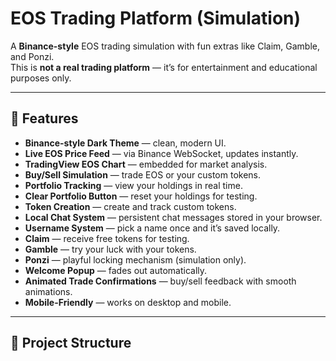 # EOS Trading Platform (Simulation)

A **Binance-style** EOS trading simulation with fun extras like Claim, Gamble, and Ponzi.  
This is **not a real trading platform** — it’s for entertainment and educational purposes only.

---

## 🚀 Features
- **Binance-style Dark Theme** — clean, modern UI.
- **Live EOS Price Feed** — via Binance WebSocket, updates instantly.
- **TradingView EOS Chart** — embedded for market analysis.
- **Buy/Sell Simulation** — trade EOS or your custom tokens.
- **Portfolio Tracking** — view your holdings in real time.
- **Clear Portfolio Button** — reset your holdings for testing.
- **Token Creation** — create and track custom tokens.
- **Local Chat System** — persistent chat messages stored in your browser.
- **Username System** — pick a name once and it’s saved locally.
- **Claim** — receive free tokens for testing.
- **Gamble** — try your luck with your tokens.
- **Ponzi** — playful locking mechanism (simulation only).
- **Welcome Popup** — fades out automatically.
- **Animated Trade Confirmations** — buy/sell feedback with smooth animations.
- **Mobile-Friendly** — works on desktop and mobile.

---

## 📂 Project Structure
